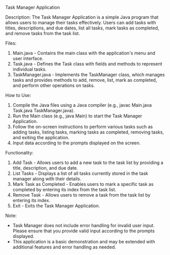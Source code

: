 Task Manager Application

Description:
The Task Manager Application is a simple Java program that allows users to manage their tasks effectively. Users can add tasks with titles, descriptions, and due dates, list all tasks, mark tasks as completed, and remove tasks from the task list.

Files:
1. Main.java - Contains the main class with the application's menu and user interface.
2. Task.java - Defines the Task class with fields and methods to represent individual tasks.
3. TaskManager.java - Implements the TaskManager class, which manages tasks and provides methods to add, remove, list, mark as completed, and perform other operations on tasks.

How to Use:
1. Compile the Java files using a Java compiler (e.g., javac Main.java Task.java TaskManager.java).
2. Run the Main class (e.g., java Main) to start the Task Manager Application.
3. Follow the on-screen instructions to perform various tasks such as adding tasks, listing tasks, marking tasks as completed, removing tasks, and exiting the application.
4. Input data according to the prompts displayed on the screen.

Functionality:
1. Add Task - Allows users to add a new task to the task list by providing a title, description, and due date.
2. List Tasks - Displays a list of all tasks currently stored in the task manager along with their details.
3. Mark Task as Completed - Enables users to mark a specific task as completed by entering its index from the task list.
4. Remove Task - Allows users to remove a task from the task list by entering its index.
5. Exit - Exits the Task Manager Application.

Note:
- Task Manager does not include error handling for invalid user input. Please ensure that you provide valid input according to the prompts displayed.
- This application is a basic demonstration and may be extended with additional features and error handling as needed.

